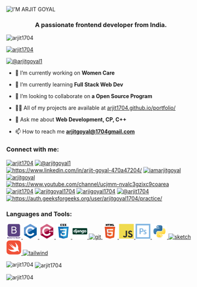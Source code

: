 ![I'M ARJIT GOYAL](https://user-images.githubusercontent.com/75082382/138858009-732ab593-4528-427c-a96f-235b2276d45d.png)

<h3 align="center">A passionate frontend developer from India.</h3>

<p align="left"> <img src="https://komarev.com/ghpvc/?username=arjit1704&label=Profile%20views&color=0e75b6&style=flat" alt="arjit1704" /> </p>

<p align="left"> <a href="https://github.com/ryo-ma/github-profile-trophy"><img src="https://github-profile-trophy.vercel.app/?username=arjit1704" alt="arjit1704" /></a> </p>

<p align="left"> <a href="https://twitter.com/@arjitgoyal1" target="blank"><img src="https://img.shields.io/twitter/follow/@arjitgoyal1?logo=twitter&style=for-the-badge" alt="@arjitgoyal1" /></a> </p>

- 🔭 I’m currently working on **Women Care**

- 🌱 I’m currently learning **Full Stack Web Dev**

- 👯 I’m looking to collaborate on **a Open Source Program**

- 👨‍💻 All of my projects are available at [arjit1704.github.io/portfolio/](arjit1704.github.io/portfolio/)

- 💬 Ask me about **Web Development, CP, C++**

- 📫 How to reach me **arjitgoyal@1704gmail.com**

<h3 align="left">Connect with me:</h3>
<p align="left">
<a href="https://codepen.io/arjit1704" target="blank"><img align="center" src="https://raw.githubusercontent.com/rahuldkjain/github-profile-readme-generator/master/src/images/icons/Social/codepen.svg" alt="arjit1704" height="30" width="40" /></a>
<a href="https://twitter.com/@arjitgoyal1" target="blank"><img align="center" src="https://raw.githubusercontent.com/rahuldkjain/github-profile-readme-generator/master/src/images/icons/Social/twitter.svg" alt="@arjitgoyal1" height="30" width="40" /></a>
<a href="https://linkedin.com/in/https://www.linkedin.com/in/arjit-goyal-470a47204/" target="blank"><img align="center" src="https://raw.githubusercontent.com/rahuldkjain/github-profile-readme-generator/master/src/images/icons/Social/linked-in-alt.svg" alt="https://www.linkedin.com/in/arjit-goyal-470a47204/" height="30" width="40" /></a>
<a href="https://instagram.com/iamarjitgoyal" target="blank"><img align="center" src="https://raw.githubusercontent.com/rahuldkjain/github-profile-readme-generator/master/src/images/icons/Social/instagram.svg" alt="iamarjitgoyal" height="30" width="40" /></a>
<a href="https://www.behance.net/arjitgoyal" target="blank"><img align="center" src="https://raw.githubusercontent.com/rahuldkjain/github-profile-readme-generator/master/src/images/icons/Social/behance.svg" alt="arjitgoyal" height="30" width="40" /></a>
<a href="https://www.youtube.com/c/https://www.youtube.com/channel/ucjmm-nvalc3gzixc9coarea" target="blank"><img align="center" src="https://raw.githubusercontent.com/rahuldkjain/github-profile-readme-generator/master/src/images/icons/Social/youtube.svg" alt="https://www.youtube.com/channel/ucjmm-nvalc3gzixc9coarea" height="30" width="40" /></a>
<a href="https://www.codechef.com/users/arjit1704" target="blank"><img align="center" src="https://cdn.jsdelivr.net/npm/simple-icons@3.1.0/icons/codechef.svg" alt="arjit1704" height="30" width="40" /></a>
<a href="https://www.hackerrank.com/arjitgoyal1704" target="blank"><img align="center" src="https://raw.githubusercontent.com/rahuldkjain/github-profile-readme-generator/master/src/images/icons/Social/hackerrank.svg" alt="arjitgoyal1704" height="30" width="40" /></a>
<a href="https://www.leetcode.com/arjigoyal1704" target="blank"><img align="center" src="https://raw.githubusercontent.com/rahuldkjain/github-profile-readme-generator/master/src/images/icons/Social/leet-code.svg" alt="arjigoyal1704" height="30" width="40" /></a>
<a href="https://www.hackerearth.com/@arjit1704" target="blank"><img align="center" src="https://raw.githubusercontent.com/rahuldkjain/github-profile-readme-generator/master/src/images/icons/Social/hackerearth.svg" alt="@arjit1704" height="30" width="40" /></a>
<a href="https://auth.geeksforgeeks.org/user/https://auth.geeksforgeeks.org/user/arjitgoyal1704/practice/" target="blank"><img align="center" src="https://raw.githubusercontent.com/rahuldkjain/github-profile-readme-generator/master/src/images/icons/Social/geeks-for-geeks.svg" alt="https://auth.geeksforgeeks.org/user/arjitgoyal1704/practice/" height="30" width="40" /></a>
</p>

<h3 align="left">Languages and Tools:</h3>
<p align="left"> <a href="https://getbootstrap.com" target="_blank"> <img src="https://raw.githubusercontent.com/devicons/devicon/master/icons/bootstrap/bootstrap-plain-wordmark.svg" alt="bootstrap" width="40" height="40"/> </a> <a href="https://www.cprogramming.com/" target="_blank"> <img src="https://raw.githubusercontent.com/devicons/devicon/master/icons/c/c-original.svg" alt="c" width="40" height="40"/> </a> <a href="https://www.w3schools.com/cpp/" target="_blank"> <img src="https://raw.githubusercontent.com/devicons/devicon/master/icons/cplusplus/cplusplus-original.svg" alt="cplusplus" width="40" height="40"/> </a> <a href="https://www.w3schools.com/css/" target="_blank"> <img src="https://raw.githubusercontent.com/devicons/devicon/master/icons/css3/css3-original-wordmark.svg" alt="css3" width="40" height="40"/> </a> <a href="https://www.djangoproject.com/" target="_blank"> <img src="https://raw.githubusercontent.com/devicons/devicon/master/icons/django/django-original.svg" alt="django" width="40" height="40"/> </a> <a href="https://git-scm.com/" target="_blank"> <img src="https://www.vectorlogo.zone/logos/git-scm/git-scm-icon.svg" alt="git" width="40" height="40"/> </a> <a href="https://www.w3.org/html/" target="_blank"> <img src="https://raw.githubusercontent.com/devicons/devicon/master/icons/html5/html5-original-wordmark.svg" alt="html5" width="40" height="40"/> </a> <a href="https://developer.mozilla.org/en-US/docs/Web/JavaScript" target="_blank"> <img src="https://raw.githubusercontent.com/devicons/devicon/master/icons/javascript/javascript-original.svg" alt="javascript" width="40" height="40"/> </a> <a href="https://www.photoshop.com/en" target="_blank"> <img src="https://raw.githubusercontent.com/devicons/devicon/master/icons/photoshop/photoshop-line.svg" alt="photoshop" width="40" height="40"/> </a> <a href="https://www.python.org" target="_blank"> <img src="https://raw.githubusercontent.com/devicons/devicon/master/icons/python/python-original.svg" alt="python" width="40" height="40"/> </a> <a href="https://www.sketch.com/" target="_blank"> <img src="https://www.vectorlogo.zone/logos/sketchapp/sketchapp-icon.svg" alt="sketch" width="40" height="40"/> </a> <a href="https://developer.apple.com/swift/" target="_blank"> <img src="https://raw.githubusercontent.com/devicons/devicon/master/icons/swift/swift-original.svg" alt="swift" width="40" height="40"/> </a> <a href="https://tailwindcss.com/" target="_blank"> <img src="https://www.vectorlogo.zone/logos/tailwindcss/tailwindcss-icon.svg" alt="tailwind" width="40" height="40"/> </a> </p>

<p><img align="left" src="https://github-readme-stats.vercel.app/api/top-langs?username=arjit1704&show_icons=true&locale=en&layout=compact" alt="arjit1704" /></p>

<p>&nbsp;<img align="center" src="https://github-readme-stats.vercel.app/api?username=arjit1704&show_icons=true&locale=en" alt="arjit1704" /></p>

<p><img align="center" src="https://github-readme-streak-stats.herokuapp.com/?user=arjit1704&" alt="arjit1704" /></p>

